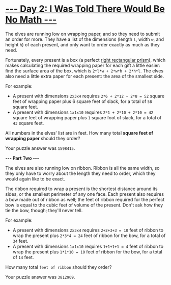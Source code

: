 # [--- Day 2: I Was Told There Would Be No Math ---](http://adventofcode.com/2015/day/2)

The elves are running low on wrapping paper, and so they need to submit an order for more. They have a list of the dimensions (length ``l``, width ``w``, and height ``h``) of each present, and only want to order exactly as much as they need.

Fortunately, every present is a box (a perfect [right rectangular prism](https://en.wikipedia.org/wiki/Cuboid#Rectangular_cuboid)), which makes calculating the required wrapping paper for each gift a little easier: find the surface area of the box, which is ``2*l*w + 2*w*h + 2*h*l``. The elves also need a little extra paper for each present: the area of the smallest side.

For example:

- A present with dimensions ``2x3x4`` requires ``2*6 + 2*12 + 2*8 = 52`` square feet of wrapping paper plus 6 square feet of slack, for a total of ``58`` square feet.
- A present with dimensions ``1x1x10`` requires ``2*1 + 2*10 + 2*10 = 42`` square feet of wrapping paper plus ``1`` square foot of slack, for a total of ``43`` square feet.

All numbers in the elves' list are in feet. How many total **square feet of wrapping paper** should they order?

Your puzzle answer was ``1598415``.

**--- Part Two ---**

The elves are also running low on ribbon. Ribbon is all the same width, so they only have to worry about the length they need to order, which they would again like to be exact.

The ribbon required to wrap a present is the shortest distance around its sides, or the smallest perimeter of any one face. Each present also requires a bow made out of ribbon as well; the feet of ribbon required for the perfect bow is equal to the cubic feet of volume of the present. Don't ask how they tie the bow, though; they'll never tell.

For example:

- A present with dimensions ``2x3x4`` requires ``2+2+3+3 = 10`` feet of ribbon to wrap the present plus ``2*3*4 = 24`` feet of ribbon for the bow, for a total of ``34`` feet.
- A present with dimensions ``1x1x10`` requires ``1+1+1+1 = 4`` feet of ribbon to wrap the present plus ``1*1*10 = 10`` feet of ribbon for the bow, for a total of ``14`` feet.

How many total ``feet of ribbon`` should they order?

Your puzzle answer was ``3812909``.
